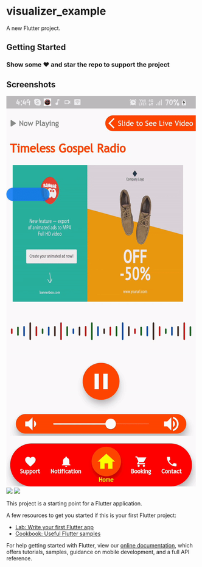 # visualizer_example

A new Flutter project.

## Getting Started

### Show some :heart: and star the repo to support the project

## Screenshots
<img src="visual.gif"/>
<img src="flutter_01.jpg"/>
<img src="flutter_02.jpg"/>

This project is a starting point for a Flutter application.

A few resources to get you started if this is your first Flutter project:

- [Lab: Write your first Flutter app](https://flutter.dev/docs/get-started/codelab)
- [Cookbook: Useful Flutter samples](https://flutter.dev/docs/cookbook)

For help getting started with Flutter, view our
[online documentation](https://flutter.dev/docs), which offers tutorials,
samples, guidance on mobile development, and a full API reference.

